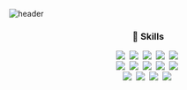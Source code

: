 ![header](https://capsule-render.vercel.app/api?type=wave&color=E45D4C&height=240&section=header&text=jg-kim&fontSize=60&fontColor=ffffff&fontAlignY=40&animation=twinkling)
<br/>
<h3 align="center">🌟 Skills</h3>
<p align="center">
<img src="https://img.shields.io/badge/Javascript-F7DF1E?style=flat-square&logo=javascript&logoColor=white"/></a>&nbsp 
<img src="https://img.shields.io/badge/Typescript-3178C6?style=flat-square&logo=typescript&logoColor=white"/></a>&nbsp 
<img src="https://img.shields.io/badge/Nodejs-339933?style=flat-square&logo=node.js&logoColor=white"/></a>&nbsp 
<img src="https://img.shields.io/badge/Nestjs-E0234E?style=flat-square&logo=nestjs&logoColor=white"/></a>&nbsp 
<img src="https://img.shields.io/badge/Nextjs-000000?style=flat-square&logo=next.js&logoColor=white"/></a>&nbsp 
<br/>
<img src="https://img.shields.io/badge/React-61DAFB?style=flat-square&logo=react&logoColor=white"/></a>&nbsp 
<img src="https://img.shields.io/badge/Vuejs-4FC08D?style=flat-square&logo=vue.js&logoColor=white"/></a>&nbsp 
<img src="https://img.shields.io/badge/Jest-C21325?style=flat-square&logo=jest&logoColor=white"/></a>&nbsp 
<img src="https://img.shields.io/badge/Express-000000?style=flat-square&logo=express&logoColor=white"/></a>&nbsp 
<img src="https://img.shields.io/badge/Fastify-000000?style=flat-square&logo=fastify&logoColor=white"/></a>&nbsp 
<br/>
<img src="https://img.shields.io/badge/EC2-FF9900?style=flat-square&logo=amazonec2&logoColor=white"/></a>&nbsp 
<img src="https://img.shields.io/badge/RDS-527FFF?style=flat-square&logo=amazonrds&logoColor=white"/></a>&nbsp 
<img src="https://img.shields.io/badge/SQS-FF4F8B?style=flat-square&logo=amazonsqs&logoColor=white"/></a>&nbsp 
<img src="https://img.shields.io/badge/Lambda-FF9900?style=flat-square&logo=awslambda&logoColor=white"/></a>&nbsp 
</p>

<br>
